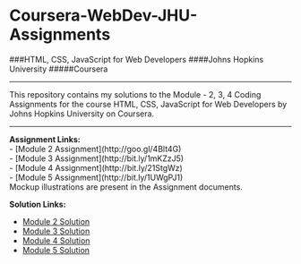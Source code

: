 
# Coursera-WebDev-JHU-Assignments

###HTML, CSS, JavaScript for Web Developers
####Johns Hopkins University
#####Coursera
<hr>
This repository contains my solutions to the Module - 2, 3, 4 Coding Assignments for the course HTML, CSS, JavaScript for Web Developers by Johns Hopkins University on Coursera. <br>

<hr>
<b>Assignment Links:</b> <br>
- [Module 2 Assignment](http://goo.gl/4Blt4G) <br>
- [Module 3 Assignment](http://bit.ly/1mKZzJ5) <br>
- [Module 4 Assignment](http://bit.ly/21StgWz) <br>
- [Module 5 Assignment](http://bit.ly/1UWgPJ1) <br>
Mockup illustrations are present in the Assignment documents.
<br>

<b>Solution Links:</b> <br>
- [Module 2 Solution](http://faheemzunjani.github.io/Coursera-WebDev-JHU-Assignments/module-2-solution/index.html) <br>
- [Module 3 Solution](http://faheemzunjani.github.io/Coursera-WebDev-JHU-Assignments/module-3-solution/index.html) <br>
- [Module 4 Solution](http://faheemzunjani.github.io/Coursera-WebDev-JHU-Assignments/module-4-solution/index.html) <br>
- [Module 5 Solution](http://faheemzunjani.github.io/Coursera-WebDev-JHU-Assignments/module-5-solution/index.html) <br>

